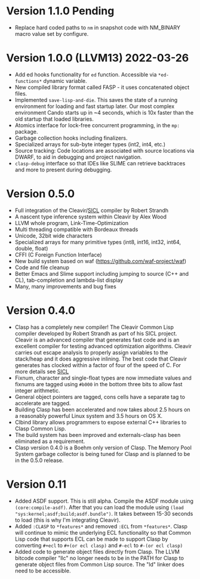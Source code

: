 # Version 1.1.0 Pending

* Replace hard coded paths to `nm` in snapshot code with NM_BINARY macro value
  set by configure.

# Version 1.0.0 (LLVM13) 2022-03-26

* Add ed hooks functionality for `ed` function. Accessible via `*ed-functions*`
  dynamic variable.
* New compiled library format called FASP - it uses concatenated object files.
* Implemented `save-lisp-and-die`. This saves the state of a running environment 
  for loading and fast startup later. Our most complex environment Cando starts 
  up in ~4 seconds, which is 10x faster than the old startup that loaded 
  libraries.
* Atomics interface for lock-free concurrent programming, in the `mp:` package.
* Garbage collection hooks including finalizers.
* Specialized arrays for sub-byte integer types (int2, int4, etc.)
* Source tracking: Code locations are associated with source locations via
  DWARF, to aid in debugging and project navigation.
* `clasp-debug` interface so that IDEs like SLIME can retrieve backtraces and
  more to present during debugging.

# Version 0.5.0

* Full integration of the Cleavir/[SICL][] compiler by Robert Strandh
* A nascent type inference system within Cleavir by Alex Wood
* LLVM whole program, Link-Time-Optimization
* Multi threading compatible with Bordeaux threads
* Unicode, 32bit wide characters
* Specialized arrays for many primitive types (int8, int16, int32, int64, 
  double, float)
* CFFI (C Foreign Function Interface)
* New build system based on waf (https://github.com/waf-project/waf)
* Code and file cleanup
* Better Emacs and Slime support including jumping to source (C++ and CL), 
  tab-completion and lambda-list display
* Many, many improvements and bug fixes

# Version 0.4.0

* Clasp has a completely new compiler! The Cleavir Common Lisp compiler 
  developed by Robert Strandh as part of his SICL project. Cleavir is an 
  advanced compiler that generates fast code and is an excellent compiler for 
  testing advanced optimization algorithms. Cleavir carries out escape analysis 
  to properly assign variables to the stack/heap and it does aggressive 
  inlining. The best code that Cleavir generates has clocked within a factor of 
  four of the speed of C. For more details see [SICL][]
* Fixnum, character and single-float types are now immediate values and fixnums 
  are tagged using `#b000` in the bottom three bits to allow fast integer 
  arithmetic.
* General object pointers are tagged, cons cells have a separate tag to 
  accelerate are tagged.
* Building Clasp has been accelerated and now takes about 2.5 hours on a 
  reasonably powerful Linux system and 3.5 hours on OS X.
* Clbind library allows programmers to expose external C++ libraries to Clasp 
  Common Lisp.
* The build system has been improved and externals-clasp has been eliminated as 
  a requirement.
* Clasp version 0.4.0 is a Boehm only version of Clasp. The Memory Pool System 
  garbage collector is being tuned for Clasp and is planned to be in the 0.5.0 
  release.

# Version 0.11

* Added ASDF support. This is still alpha.  Compile the ASDF module using 
  `(core:compile-asdf)`. After that you can load the module using 
  `(load "sys:kernel;asdf;build;asdf.bundle")`. It takes between 15-30 seconds 
  to load (this is why I'm integrating Cleavir).
* Added `:CLASP` to `*features*` and removed `:ECL` from `*features*`. Clasp 
  will continue to mimic the underlying ECL functionality so that Common Lisp 
  code that supports ECL can be made to support Clasp by converting `#+ecl` to 
  `#+(or ecl clasp)` and `#-ecl` to `#-(or ecl clasp)`
* Added code to generate object files directly from Clasp. The LLVM bitcode 
  compiler "llc" no longer needs to be in the PATH for Clasp to generate object 
  files from Common Lisp source. The "ld" linker does need to be accessible.

[SICL]: https://github.com/robert-strandh/SICL
